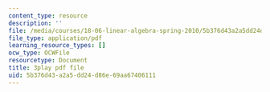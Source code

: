 ```yaml
---
content_type: resource
description: ''
file: /media/courses/18-06-linear-algebra-spring-2010/5b376d43a2a5dd24d86e69aa67406111_VqP2tREMvt0.pdf
file_type: application/pdf
learning_resource_types: []
ocw_type: OCWFile
resourcetype: Document
title: 3play pdf file
uid: 5b376d43-a2a5-dd24-d86e-69aa67406111
---
```

